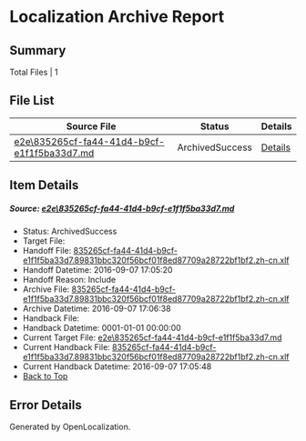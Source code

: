 # <a name='report-top'></a> Localization Archive Report

## Summary
 Total Files | 1

## File List
 Source File | Status | Details 
 ----------- | ------ | ------- 
 [e2e\835265cf-fa44-41d4-b9cf-e1f1f5ba33d7.md](https://github.com/OpenLocalizationTestOrg/ol-test0/blob/4eb5180f1959eed6548c0d462e02ce7385e87525/e2e/835265cf-fa44-41d4-b9cf-e1f1f5ba33d7.md) | ArchivedSuccess | [Details](#80959a627f62cbc39437948bb0a874244957e2d34)

## Item Details
##### <a name='80959a627f62cbc39437948bb0a874244957e2d34'></a> Source: [e2e\835265cf-fa44-41d4-b9cf-e1f1f5ba33d7.md](https://github.com/OpenLocalizationTestOrg/ol-test0/blob/4eb5180f1959eed6548c0d462e02ce7385e87525/e2e/835265cf-fa44-41d4-b9cf-e1f1f5ba33d7.md)
* Status: ArchivedSuccess
* Target File: 
* Handoff File: [835265cf-fa44-41d4-b9cf-e1f1f5ba33d7.89831bbc320f56bcf01f8ed87709a28722bf1bf2.zh-cn.xlf](https://github.com/OpenLocalizationTestOrg/ol-test0-handoff/blob/670f5da65c7c7172b16fb0b346c96bd652a1202c/ol-handoff/OpenLocalizationTestOrg/ol-test0-zhcn/ci/ht/835265cf-fa44-41d4-b9cf-e1f1f5ba33d7.89831bbc320f56bcf01f8ed87709a28722bf1bf2.zh-cn.xlf)
* Handoff Datetime: 2016-09-07 17:05:20
* Handoff Reason: Include
* Archive File: [835265cf-fa44-41d4-b9cf-e1f1f5ba33d7.89831bbc320f56bcf01f8ed87709a28722bf1bf2.zh-cn.xlf](https://github.com/OpenLocalizationTestOrg/ol-test0-handoff/blob/22f1ec8dcd972da5d477978d2dd6daff7152b353/ol-archive/OpenLocalizationTestOrg/ol-test0-zhcn/ci/ht/835265cf-fa44-41d4-b9cf-e1f1f5ba33d7.89831bbc320f56bcf01f8ed87709a28722bf1bf2.zh-cn.xlf)
* Archive Datetime: 2016-09-07 17:06:38
* Handback File: 
* Handback Datetime: 0001-01-01 00:00:00
* Current Target File: [e2e\835265cf-fa44-41d4-b9cf-e1f1f5ba33d7.md](https://github.com/OpenLocalizationTestOrg/ol-test0-zhcn/blob/d75c8ab5374964cacb64a74f2cd3d13ee430b85b/e2e/835265cf-fa44-41d4-b9cf-e1f1f5ba33d7.md)
* Current Handback File: [835265cf-fa44-41d4-b9cf-e1f1f5ba33d7.89831bbc320f56bcf01f8ed87709a28722bf1bf2.zh-cn.xlf](https://github.com/OpenLocalizationTestOrg/ol-test0-handback/blob/34579b65eaed7cf25fb182eb458c60f04c1b0140/ol-handback/OpenLocalizationTestOrg/ol-test0-zhcn/ci/ht/835265cf-fa44-41d4-b9cf-e1f1f5ba33d7.89831bbc320f56bcf01f8ed87709a28722bf1bf2.zh-cn.xlf)
* Current Handback Datetime: 2016-09-07 17:05:48
* [Back to Top](#report-top)


## Error Details

Generated by OpenLocalization.
